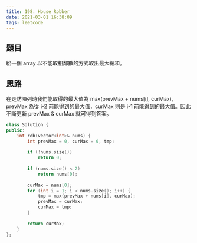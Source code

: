 ```yaml
---
title: 198. House Robber
date: 2021-03-01 16:38:09
tags: leetcode
---
```


## 題目
給一個 array 以不能取相鄰數的方式取出最大總和。

## 思路
在走訪陣列時我們能取得的最大值為 max(prevMax + nums[i], curMax)， prevMax 為從 i-2 前能得到的最大值，curMax 則是 i-1 前能得到的最大值。因此不斷更新 prevMax & curMax 就可得到答案。

```cpp
class Solution {
public:
    int rob(vector<int>& nums) {
        int prevMax = 0, curMax = 0, tmp;
        
        if (!nums.size())
            return 0;
        
        if (nums.size() < 2)
            return nums[0];
        
        curMax = nums[0];
        for (int i = 1; i < nums.size(); i++) {
            tmp = max(prevMax + nums[i], curMax);
            prevMax = curMax;
            curMax = tmp;
        }
        
        return curMax;
    }
};
```
